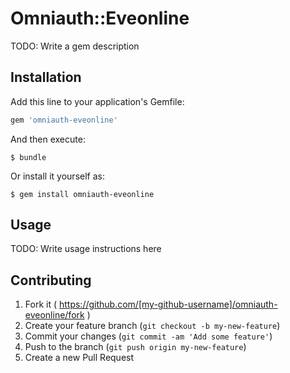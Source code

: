 # Omniauth::Eveonline

TODO: Write a gem description

## Installation

Add this line to your application's Gemfile:

```ruby
gem 'omniauth-eveonline'
```

And then execute:

    $ bundle

Or install it yourself as:

    $ gem install omniauth-eveonline

## Usage

TODO: Write usage instructions here

## Contributing

1. Fork it ( https://github.com/[my-github-username]/omniauth-eveonline/fork )
2. Create your feature branch (`git checkout -b my-new-feature`)
3. Commit your changes (`git commit -am 'Add some feature'`)
4. Push to the branch (`git push origin my-new-feature`)
5. Create a new Pull Request
